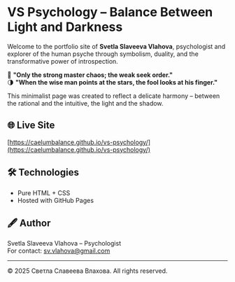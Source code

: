 # VS Psychology – Balance Between Light and Darkness

Welcome to the portfolio site of **Svetla Slaveeva Vlahova**, psychologist and explorer of the human psyche through symbolism, duality, and the transformative power of introspection.

🔮 **"Only the strong master chaos; the weak seek order."**  
🌗 **"When the wise man points at the stars, the fool looks at his finger."**

This minimalist page was created to reflect a delicate harmony – between the rational and the intuitive, the light and the shadow.

## 🌐 Live Site
[https://caelumbalance.github.io/vs-psychology/](https://caelumbalance.github.io/vs-psychology/)

## 🛠️ Technologies
- Pure HTML + CSS
- Hosted with GitHub Pages

## 🖋️ Author
Svetla Slaveeva Vlahova – Psychologist  
For contact: sv.vlahova@gmail.com

---

© 2025 Светла Славеева Влахова. All rights reserved.
